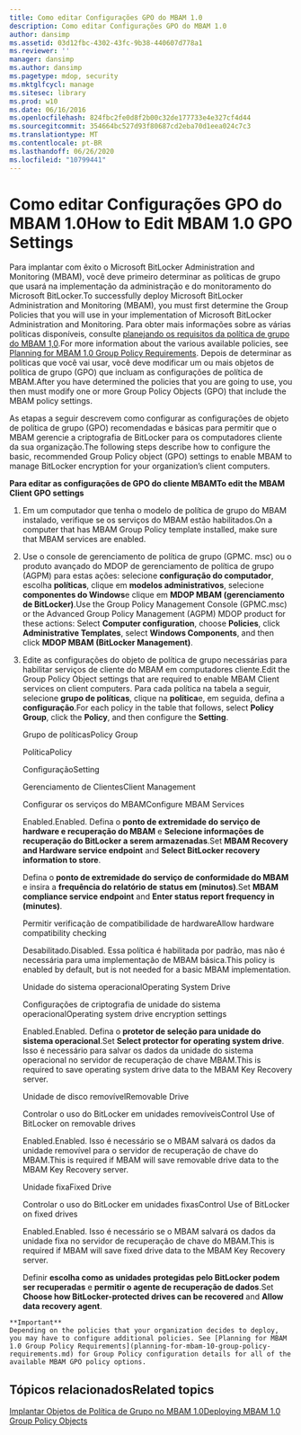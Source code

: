 ```yaml
---
title: Como editar Configurações GPO do MBAM 1.0
description: Como editar Configurações GPO do MBAM 1.0
author: dansimp
ms.assetid: 03d12fbc-4302-43fc-9b38-440607d778a1
ms.reviewer: ''
manager: dansimp
ms.author: dansimp
ms.pagetype: mdop, security
ms.mktglfcycl: manage
ms.sitesec: library
ms.prod: w10
ms.date: 06/16/2016
ms.openlocfilehash: 824fbc2fe0d8f2b00c32de177733e4e327cf4d44
ms.sourcegitcommit: 354664bc527d93f80687cd2eba70d1eea024c7c3
ms.translationtype: MT
ms.contentlocale: pt-BR
ms.lasthandoff: 06/26/2020
ms.locfileid: "10799441"
---
```

# <span data-ttu-id="d77c0-103">Como editar Configurações GPO do MBAM 1.0</span><span class="sxs-lookup"><span data-stu-id="d77c0-103">How to Edit MBAM 1.0 GPO Settings</span></span>


<span data-ttu-id="d77c0-104">Para implantar com êxito o Microsoft BitLocker Administration and Monitoring (MBAM), você deve primeiro determinar as políticas de grupo que usará na implementação da administração e do monitoramento do Microsoft BitLocker.</span><span class="sxs-lookup"><span data-stu-id="d77c0-104">To successfully deploy Microsoft BitLocker Administration and Monitoring (MBAM), you must first determine the Group Policies that you will use in your implementation of Microsoft BitLocker Administration and Monitoring.</span></span> <span data-ttu-id="d77c0-105">Para obter mais informações sobre as várias políticas disponíveis, consulte [planejando os requisitos da política de grupo do MBAM 1,0](planning-for-mbam-10-group-policy-requirements.md).</span><span class="sxs-lookup"><span data-stu-id="d77c0-105">For more information about the various available policies, see [Planning for MBAM 1.0 Group Policy Requirements](planning-for-mbam-10-group-policy-requirements.md).</span></span> <span data-ttu-id="d77c0-106">Depois de determinar as políticas que você vai usar, você deve modificar um ou mais objetos de política de grupo (GPO) que incluam as configurações de política de MBAM.</span><span class="sxs-lookup"><span data-stu-id="d77c0-106">After you have determined the policies that you are going to use, you then must modify one or more Group Policy Objects (GPO) that include the MBAM policy settings.</span></span>

<span data-ttu-id="d77c0-107">As etapas a seguir descrevem como configurar as configurações de objeto de política de grupo (GPO) recomendadas e básicas para permitir que o MBAM gerencie a criptografia de BitLocker para os computadores cliente da sua organização.</span><span class="sxs-lookup"><span data-stu-id="d77c0-107">The following steps describe how to configure the basic, recommended Group Policy object (GPO) settings to enable MBAM to manage BitLocker encryption for your organization’s client computers.</span></span>

**<span data-ttu-id="d77c0-108">Para editar as configurações de GPO do cliente MBAM</span><span class="sxs-lookup"><span data-stu-id="d77c0-108">To edit the MBAM Client GPO settings</span></span>**

1.  <span data-ttu-id="d77c0-109">Em um computador que tenha o modelo de política de grupo do MBAM instalado, verifique se os serviços do MBAM estão habilitados.</span><span class="sxs-lookup"><span data-stu-id="d77c0-109">On a computer that has MBAM Group Policy template installed, make sure that MBAM services are enabled.</span></span>

2.  <span data-ttu-id="d77c0-110">Use o console de gerenciamento de política de grupo (GPMC. msc) ou o produto avançado do MDOP de gerenciamento de política de grupo (AGPM) para estas ações: selecione **configuração do computador**, escolha **políticas**, clique em **modelos administrativos**, selecione **componentes do Windows**e clique em **MDOP MBAM (gerenciamento de BitLocker)**.</span><span class="sxs-lookup"><span data-stu-id="d77c0-110">Use the Group Policy Management Console (GPMC.msc) or the Advanced Group Policy Management (AGPM) MDOP product for these actions: Select **Computer configuration**, choose **Policies**, click **Administrative Templates**, select **Windows Components**, and then click **MDOP MBAM (BitLocker Management)**.</span></span>

3.  <span data-ttu-id="d77c0-111">Edite as configurações do objeto de política de grupo necessárias para habilitar serviços de cliente do MBAM em computadores cliente.</span><span class="sxs-lookup"><span data-stu-id="d77c0-111">Edit the Group Policy Object settings that are required to enable MBAM Client services on client computers.</span></span> <span data-ttu-id="d77c0-112">Para cada política na tabela a seguir, selecione **grupo de políticas**, clique na **política**e, em seguida, defina a **configuração**.</span><span class="sxs-lookup"><span data-stu-id="d77c0-112">For each policy in the table that follows, select **Policy Group**, click the **Policy**, and then configure the **Setting**.</span></span>

    <span data-ttu-id="d77c0-113">Grupo de políticas</span><span class="sxs-lookup"><span data-stu-id="d77c0-113">Policy Group</span></span>

    <span data-ttu-id="d77c0-114">Política</span><span class="sxs-lookup"><span data-stu-id="d77c0-114">Policy</span></span>

    <span data-ttu-id="d77c0-115">Configuração</span><span class="sxs-lookup"><span data-stu-id="d77c0-115">Setting</span></span>

    <span data-ttu-id="d77c0-116">Gerenciamento de Clientes</span><span class="sxs-lookup"><span data-stu-id="d77c0-116">Client Management</span></span>

    <span data-ttu-id="d77c0-117">Configurar os serviços do MBAM</span><span class="sxs-lookup"><span data-stu-id="d77c0-117">Configure MBAM Services</span></span>

    <span data-ttu-id="d77c0-118">Enabled.</span><span class="sxs-lookup"><span data-stu-id="d77c0-118">Enabled.</span></span> <span data-ttu-id="d77c0-119">Defina o **ponto de extremidade do serviço de hardware e recuperação do MBAM** e **Selecione informações de recuperação do BitLocker a serem armazenadas**.</span><span class="sxs-lookup"><span data-stu-id="d77c0-119">Set **MBAM Recovery and Hardware service endpoint** and **Select BitLocker recovery information to store**.</span></span>

    <span data-ttu-id="d77c0-120">Defina o **ponto de extremidade do serviço de conformidade do MBAM** e insira a **frequência do relatório de status em (minutos)**.</span><span class="sxs-lookup"><span data-stu-id="d77c0-120">Set **MBAM compliance service endpoint** and **Enter status report frequency in (minutes)**.</span></span>

    <span data-ttu-id="d77c0-121">Permitir verificação de compatibilidade de hardware</span><span class="sxs-lookup"><span data-stu-id="d77c0-121">Allow hardware compatibility checking</span></span>

    <span data-ttu-id="d77c0-122">Desabilitado.</span><span class="sxs-lookup"><span data-stu-id="d77c0-122">Disabled.</span></span> <span data-ttu-id="d77c0-123">Essa política é habilitada por padrão, mas não é necessária para uma implementação de MBAM básica.</span><span class="sxs-lookup"><span data-stu-id="d77c0-123">This policy is enabled by default, but is not needed for a basic MBAM implementation.</span></span>

    <span data-ttu-id="d77c0-124">Unidade do sistema operacional</span><span class="sxs-lookup"><span data-stu-id="d77c0-124">Operating System Drive</span></span>

    <span data-ttu-id="d77c0-125">Configurações de criptografia de unidade do sistema operacional</span><span class="sxs-lookup"><span data-stu-id="d77c0-125">Operating system drive encryption settings</span></span>

    <span data-ttu-id="d77c0-126">Enabled.</span><span class="sxs-lookup"><span data-stu-id="d77c0-126">Enabled.</span></span> <span data-ttu-id="d77c0-127">Defina o **protetor de seleção para unidade do sistema operacional**.</span><span class="sxs-lookup"><span data-stu-id="d77c0-127">Set **Select protector for operating system drive**.</span></span> <span data-ttu-id="d77c0-128">Isso é necessário para salvar os dados da unidade do sistema operacional no servidor de recuperação de chave MBAM.</span><span class="sxs-lookup"><span data-stu-id="d77c0-128">This is required to save operating system drive data to the MBAM Key Recovery server.</span></span>

    <span data-ttu-id="d77c0-129">Unidade de disco removível</span><span class="sxs-lookup"><span data-stu-id="d77c0-129">Removable Drive</span></span>

    <span data-ttu-id="d77c0-130">Controlar o uso do BitLocker em unidades removíveis</span><span class="sxs-lookup"><span data-stu-id="d77c0-130">Control Use of BitLocker on removable drives</span></span>

    <span data-ttu-id="d77c0-131">Enabled.</span><span class="sxs-lookup"><span data-stu-id="d77c0-131">Enabled.</span></span> <span data-ttu-id="d77c0-132">Isso é necessário se o MBAM salvará os dados da unidade removível para o servidor de recuperação de chave do MBAM.</span><span class="sxs-lookup"><span data-stu-id="d77c0-132">This is required if MBAM will save removable drive data to the MBAM Key Recovery server.</span></span>

    <span data-ttu-id="d77c0-133">Unidade fixa</span><span class="sxs-lookup"><span data-stu-id="d77c0-133">Fixed Drive</span></span>

    <span data-ttu-id="d77c0-134">Controlar o uso do BitLocker em unidades fixas</span><span class="sxs-lookup"><span data-stu-id="d77c0-134">Control Use of BitLocker on fixed drives</span></span>

    <span data-ttu-id="d77c0-135">Enabled.</span><span class="sxs-lookup"><span data-stu-id="d77c0-135">Enabled.</span></span> <span data-ttu-id="d77c0-136">Isso é necessário se o MBAM salvará os dados da unidade fixa no servidor de recuperação de chave do MBAM.</span><span class="sxs-lookup"><span data-stu-id="d77c0-136">This is required if MBAM will save fixed drive data to the MBAM Key Recovery server.</span></span>

    <span data-ttu-id="d77c0-137">Definir **escolha como as unidades protegidas pelo BitLocker podem ser recuperadas** e **permitir o agente de recuperação de dados**.</span><span class="sxs-lookup"><span data-stu-id="d77c0-137">Set **Choose how BitLocker-protected drives can be recovered** and **Allow data recovery agent**.</span></span>



~~~
**Important**  
Depending on the policies that your organization decides to deploy, you may have to configure additional policies. See [Planning for MBAM 1.0 Group Policy Requirements](planning-for-mbam-10-group-policy-requirements.md) for Group Policy configuration details for all of the available MBAM GPO policy options.
~~~



## <span data-ttu-id="d77c0-138">Tópicos relacionados</span><span class="sxs-lookup"><span data-stu-id="d77c0-138">Related topics</span></span>


[<span data-ttu-id="d77c0-139">Implantar Objetos de Política de Grupo no MBAM 1.0</span><span class="sxs-lookup"><span data-stu-id="d77c0-139">Deploying MBAM 1.0 Group Policy Objects</span></span>](deploying-mbam-10-group-policy-objects.md)









